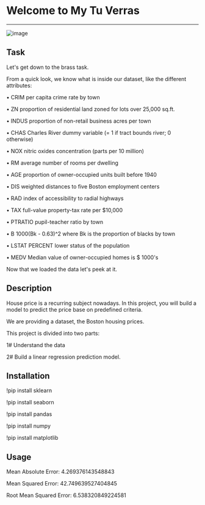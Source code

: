 # Welcome to My Tu Verras
***
![image](https://user-images.githubusercontent.com/99121169/181166831-fb430a1d-c3d4-43d6-8d99-05d69bb90142.png)

## Task
Let's get down to the brass task.

From a quick look, we know what is inside our dataset, like the different attributes:

• CRIM per capita crime rate by town

• ZN proportion of residential land zoned for lots over 25,000 sq.ft.

• INDUS proportion of non-retail business acres per town

• CHAS Charles River dummy variable (= 1 if tract bounds river; 0 otherwise)

• NOX nitric oxides concentration (parts per 10 million)

• RM average number of rooms per dwelling

• AGE proportion of owner-occupied units built before 1940

• DIS weighted distances to five Boston employment centers

• RAD index of accessibility to radial highways

• TAX full-value property-tax rate per $10,000

• PTRATIO pupil-teacher ratio by town

• B 1000(Bk - 0.63)^2 where Bk is the proportion of blacks by town

• LSTAT PERCENT lower status of the population

• MEDV Median value of owner-occupied homes is $ 1000's

Now that we loaded the data let's peek at it.

## Description

House price is a recurring subject nowadays. In this project, you will build a model to predict the price base on predefined criteria.

We are providing a dataset, the Boston housing prices.

This project is divided into two parts:

1# Understand the data

2# Build a linear regression prediction model.

## Installation
!pip install sklearn

!pip install seaborn

!pip install pandas

!pip install numpy

!pip install matplotlib

## Usage
Mean Absolute Error: 4.269376143548843

Mean Squared Error: 42.749639527404845

Root Mean Squared Error: 6.538320849224581
